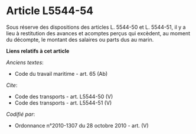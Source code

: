 # Article L5544-54

Sous réserve des dispositions des articles L. 5544-50 et L. 5544-51, il y a lieu à restitution des avances et acomptes perçus
qui excèdent, au moment du décompte, le montant des salaires ou parts dus au marin.

**Liens relatifs à cet article**

_Anciens textes_:

  - Code du travail maritime - art. 65 (Ab)

_Cite_:

  - Code des transports - art. L5544-50 (V)
  - Code des transports - art. L5544-51 (V)

_Codifié par_:

  - Ordonnance n°2010-1307 du 28 octobre 2010 - art. (V)
